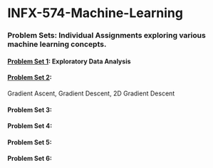# INFX-574-Machine-Learning

### Problem Sets: Individual Assignments exploring various machine learning concepts.

#### [Problem Set 1](https://github.com/axelnine/INFX-574-Machine-Learning/tree/master/Problem%20Sets/Problem%20Set%201): Exploratory Data Analysis
#### [Problem Set 2](https://github.com/axelnine/INFX-574-Machine-Learning/tree/master/Problem%20Sets/Problem%20Set%202): 
Gradient Ascent, Gradient Descent, 2D Gradient Descent
#### Problem Set 3:
#### Problem Set 4:
#### Problem Set 5:
#### Problem Set 6:
